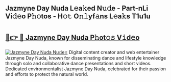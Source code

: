 ## Jazmyne Day Nuda L𝚎a𝚔ed N𝚞𝚍e - Part-nLi Vi𝚍𝚎o P𝚑𝚘tos - H𝚘𝚝 O𝚗𝚕yf𝚊ns L𝚎a𝚔s T1u1u

# <h2><a href="http://kf3082v.oniu.top/?m=Jazmyne+Day+Nuda">🔗👉 🔴 Jazmyne Day Nuda P𝚑ot𝚘𝚜 V𝚒d𝚎o</a></h2>

[![Jazmyne Day Nuda Nu𝚍e𝚜](https://i.imgur.com/0qMVB7G.gif)](http://kf3082v.oniu.top/?m=Jazmyne+Day+Nuda)
Digital content creator and web entertainer Jazmyne Day Nuda, known for disseminating dance and lifestyle knowledge through solo and collaborative dance presentations and short videos. Dedicated environmentalist Jazmyne Day Nuda, celebrated for their passion and efforts to protect the natural world.  
